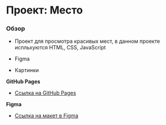 # Проект: Место

### Обзор

- Проект для просмотра красивых мест, в данном проекте испльхуются HTML, CSS, JavaScript

- Figma
- Картинки

**GitHub Pages**

- [Ссылка на GitHub Pages](https://x3hunnit.github.io/mesto/)

**Figma**

- [Ссылка на макет в Figma](https://www.figma.com/file/2cn9N9jSkmxD84oJik7xL7/JavaScript.-Sprint-4?node-id=0%3A1)
